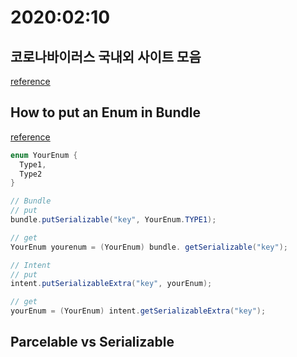 # 2020:02:10

## 코로나바이러스 국내외 사이트 모음
[reference](https://github.com/NullFull/awesome-nCoV-korea?fbclid=IwAR0rYFOGuvu3hIAONDI1eS5jDClFBuBMoUC0qngEsME0CQgX8TiqwRQTN)

## How to put an Enum in Bundle
[reference](https://stackoverflow.com/questions/3293020/android-how-to-put-an-enum-in-a-bundle)

~~~java
enum YourEnum {
  Type1,
  Type2
}

// Bundle
// put
bundle.putSerializable("key", YourEnum.TYPE1);

// get 
YourEnum yourenum = (YourEnum) bundle. getSerializable("key"); 

// Intent
// put
intent.putSerializableExtra("key", yourEnum);

// get
yourEnum = (YourEnum) intent.getSerializableExtra("key");

~~~

## Parcelable vs Serializable

